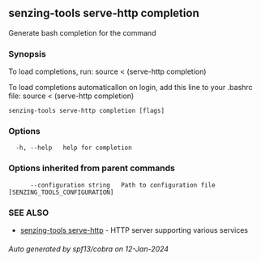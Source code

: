 ## senzing-tools serve-http completion

Generate bash completion for the command

### Synopsis

To load completions, run:
source < (serve-http completion)

To load completions automaticallon on login, add this line to your .bashrc file:
source < (serve-http completion)


```
senzing-tools serve-http completion [flags]
```

### Options

```
  -h, --help   help for completion
```

### Options inherited from parent commands

```
      --configuration string   Path to configuration file [SENZING_TOOLS_CONFIGURATION]
```

### SEE ALSO

* [senzing-tools serve-http](senzing-tools_serve-http.md)	 - HTTP server supporting various services

###### Auto generated by spf13/cobra on 12-Jan-2024
